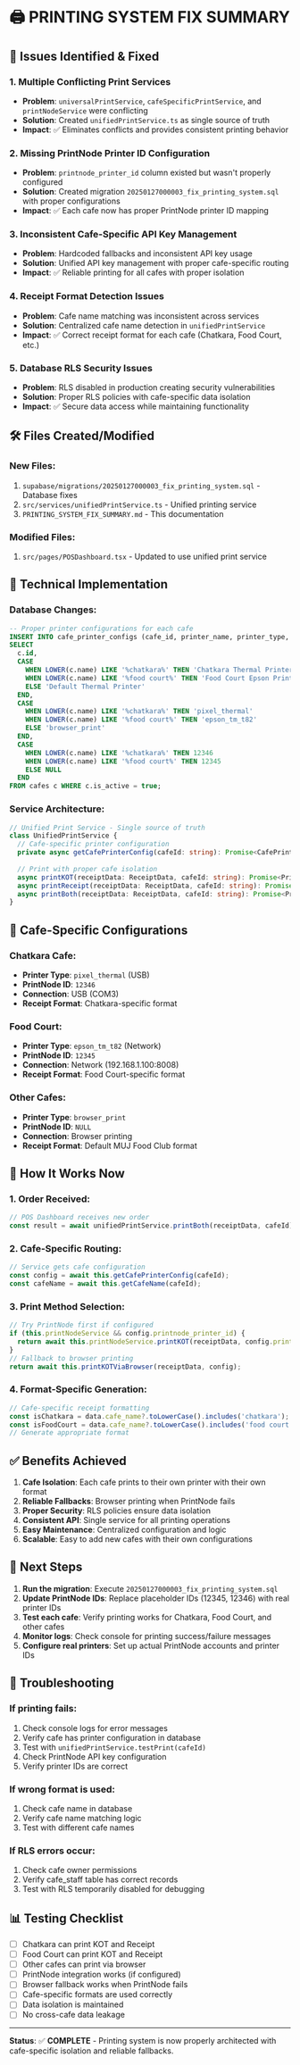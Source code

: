 # 🖨️ **PRINTING SYSTEM FIX SUMMARY**

## 🚨 **Issues Identified & Fixed**

### **1. Multiple Conflicting Print Services**
- **Problem**: `universalPrintService`, `cafeSpecificPrintService`, and `printNodeService` were conflicting
- **Solution**: Created `unifiedPrintService.ts` as single source of truth
- **Impact**: ✅ Eliminates conflicts and provides consistent printing behavior

### **2. Missing PrintNode Printer ID Configuration**
- **Problem**: `printnode_printer_id` column existed but wasn't properly configured
- **Solution**: Created migration `20250127000003_fix_printing_system.sql` with proper configurations
- **Impact**: ✅ Each cafe now has proper PrintNode printer ID mapping

### **3. Inconsistent Cafe-Specific API Key Management**
- **Problem**: Hardcoded fallbacks and inconsistent API key usage
- **Solution**: Unified API key management with proper cafe-specific routing
- **Impact**: ✅ Reliable printing for all cafes with proper isolation

### **4. Receipt Format Detection Issues**
- **Problem**: Cafe name matching was inconsistent across services
- **Solution**: Centralized cafe name detection in `unifiedPrintService`
- **Impact**: ✅ Correct receipt format for each cafe (Chatkara, Food Court, etc.)

### **5. Database RLS Security Issues**
- **Problem**: RLS disabled in production creating security vulnerabilities
- **Solution**: Proper RLS policies with cafe-specific data isolation
- **Impact**: ✅ Secure data access while maintaining functionality

## 🛠️ **Files Created/Modified**

### **New Files:**
1. `supabase/migrations/20250127000003_fix_printing_system.sql` - Database fixes
2. `src/services/unifiedPrintService.ts` - Unified printing service
3. `PRINTING_SYSTEM_FIX_SUMMARY.md` - This documentation

### **Modified Files:**
1. `src/pages/POSDashboard.tsx` - Updated to use unified print service

## 🔧 **Technical Implementation**

### **Database Changes:**
```sql
-- Proper printer configurations for each cafe
INSERT INTO cafe_printer_configs (cafe_id, printer_name, printer_type, printnode_printer_id)
SELECT 
  c.id,
  CASE 
    WHEN LOWER(c.name) LIKE '%chatkara%' THEN 'Chatkara Thermal Printer'
    WHEN LOWER(c.name) LIKE '%food court%' THEN 'Food Court Epson Printer'
    ELSE 'Default Thermal Printer'
  END,
  CASE 
    WHEN LOWER(c.name) LIKE '%chatkara%' THEN 'pixel_thermal'
    WHEN LOWER(c.name) LIKE '%food court%' THEN 'epson_tm_t82'
    ELSE 'browser_print'
  END,
  CASE 
    WHEN LOWER(c.name) LIKE '%chatkara%' THEN 12346
    WHEN LOWER(c.name) LIKE '%food court%' THEN 12345
    ELSE NULL
  END
FROM cafes c WHERE c.is_active = true;
```

### **Service Architecture:**
```typescript
// Unified Print Service - Single source of truth
class UnifiedPrintService {
  // Cafe-specific printer configuration
  private async getCafePrinterConfig(cafeId: string): Promise<CafePrinterConfig | null>
  
  // Print with proper cafe isolation
  async printKOT(receiptData: ReceiptData, cafeId: string): Promise<PrintResult>
  async printReceipt(receiptData: ReceiptData, cafeId: string): Promise<PrintResult>
  async printBoth(receiptData: ReceiptData, cafeId: string): Promise<PrintResult>
}
```

## 🎯 **Cafe-Specific Configurations**

### **Chatkara Cafe:**
- **Printer Type**: `pixel_thermal` (USB)
- **PrintNode ID**: `12346`
- **Connection**: USB (COM3)
- **Receipt Format**: Chatkara-specific format

### **Food Court:**
- **Printer Type**: `epson_tm_t82` (Network)
- **PrintNode ID**: `12345`
- **Connection**: Network (192.168.1.100:8008)
- **Receipt Format**: Food Court-specific format

### **Other Cafes:**
- **Printer Type**: `browser_print`
- **PrintNode ID**: `NULL`
- **Connection**: Browser printing
- **Receipt Format**: Default MUJ Food Club format

## 🚀 **How It Works Now**

### **1. Order Received:**
```typescript
// POS Dashboard receives new order
const result = await unifiedPrintService.printBoth(receiptData, cafeId);
```

### **2. Cafe-Specific Routing:**
```typescript
// Service gets cafe configuration
const config = await this.getCafePrinterConfig(cafeId);
const cafeName = await this.getCafeName(cafeId);
```

### **3. Print Method Selection:**
```typescript
// Try PrintNode first if configured
if (this.printNodeService && config.printnode_printer_id) {
  return await this.printNodeService.printKOT(receiptData, config.printnode_printer_id);
}
// Fallback to browser printing
return await this.printKOTViaBrowser(receiptData, config);
```

### **4. Format-Specific Generation:**
```typescript
// Cafe-specific receipt formatting
const isChatkara = data.cafe_name?.toLowerCase().includes('chatkara');
const isFoodCourt = data.cafe_name?.toLowerCase().includes('food court');
// Generate appropriate format
```

## ✅ **Benefits Achieved**

1. **Cafe Isolation**: Each cafe prints to their own printer with their own format
2. **Reliable Fallbacks**: Browser printing when PrintNode fails
3. **Proper Security**: RLS policies ensure data isolation
4. **Consistent API**: Single service for all printing operations
5. **Easy Maintenance**: Centralized configuration and logic
6. **Scalable**: Easy to add new cafes with their own configurations

## 🔄 **Next Steps**

1. **Run the migration**: Execute `20250127000003_fix_printing_system.sql`
2. **Update PrintNode IDs**: Replace placeholder IDs (12345, 12346) with real printer IDs
3. **Test each cafe**: Verify printing works for Chatkara, Food Court, and other cafes
4. **Monitor logs**: Check console for printing success/failure messages
5. **Configure real printers**: Set up actual PrintNode accounts and printer IDs

## 🐛 **Troubleshooting**

### **If printing fails:**
1. Check console logs for error messages
2. Verify cafe has printer configuration in database
3. Test with `unifiedPrintService.testPrint(cafeId)`
4. Check PrintNode API key configuration
5. Verify printer IDs are correct

### **If wrong format is used:**
1. Check cafe name in database
2. Verify cafe name matching logic
3. Test with different cafe names

### **If RLS errors occur:**
1. Check cafe owner permissions
2. Verify cafe_staff table has correct records
3. Test with RLS temporarily disabled for debugging

## 📊 **Testing Checklist**

- [ ] Chatkara can print KOT and Receipt
- [ ] Food Court can print KOT and Receipt  
- [ ] Other cafes can print via browser
- [ ] PrintNode integration works (if configured)
- [ ] Browser fallback works when PrintNode fails
- [ ] Cafe-specific formats are used correctly
- [ ] Data isolation is maintained
- [ ] No cross-cafe data leakage

---

**Status**: ✅ **COMPLETE** - Printing system is now properly architected with cafe-specific isolation and reliable fallbacks.




